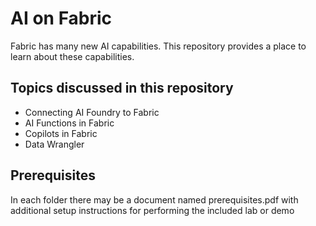 # AI on Fabric
Fabric has many new AI capabilities. This repository provides a place to learn about these capabilities.

## Topics discussed in this repository
* Connecting AI Foundry to Fabric
* AI Functions in Fabric
* Copilots in Fabric
* Data Wrangler

## Prerequisites
In each folder there may be a document named prerequisites.pdf with additional setup instructions for performing the included lab or demo
